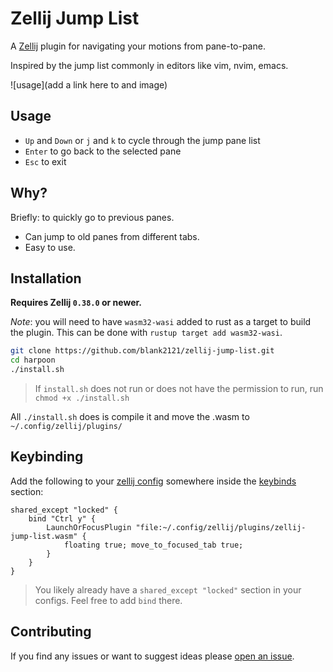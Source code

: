 # Zellij Jump List

A [Zellij](https://zellij.dev) plugin for navigating your motions from pane-to-pane.

Inspired by the jump list commonly in editors like vim, nvim, emacs.

![usage](add a link here to and image)

## Usage

- `Up` and `Down` or `j` and `k` to cycle through the jump pane list
- `Enter` to go back to the selected pane
- `Esc` to exit

## Why?

Briefly: to quickly go to previous panes.

- Can jump to old panes from different tabs.
- Easy to use.

## Installation

**Requires Zellij `0.38.0` or newer.**

*Note*: you will need to have `wasm32-wasi` added to rust as a target to build the plugin. This can be done with `rustup target add wasm32-wasi`.

```bash
git clone https://github.com/blank2121/zellij-jump-list.git
cd harpoon
./install.sh
```
> If `install.sh` does not run or does not have the permission to run, run `chmod +x ./install.sh`

All `./install.sh` does is compile it and move the .wasm to `~/.config/zellij/plugins/`

## Keybinding

Add the following to your [zellij config](https://zellij.dev/documentation/configuration.html)
somewhere inside the [keybinds](https://zellij.dev/documentation/keybindings.html) section:

```kdl
shared_except "locked" {
    bind "Ctrl y" {
        LaunchOrFocusPlugin "file:~/.config/zellij/plugins/zellij-jump-list.wasm" {
            floating true; move_to_focused_tab true;
        }
    }
}
```

> You likely already have a `shared_except "locked"` section in your configs. Feel free to add `bind` there.

## Contributing

If you find any issues or want to suggest ideas please [open an issue](https://github.com/blank2121/zellij-jump-list/issues/new).
